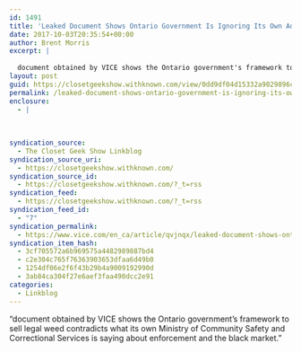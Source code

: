 ```yaml
---
id: 1491
title: 'Leaked Document Shows Ontario Government Is Ignoring Its Own Advice On Weed  &#8211; VICE'
date: 2017-10-03T20:35:54+00:00
author: Brent Morris
excerpt: |
  
  document obtained by VICE shows the Ontario government's framework to sell legal weed contradicts what its own Ministry of Community Safety and Correctional Services is saying about enforcement and the black market.
layout: post
guid: https://closetgeekshow.withknown.com/view/0dd9df04d15332a9029896c23bce5c63
permalink: /leaked-document-shows-ontario-government-is-ignoring-its-own-advice-on-weed-vice/
enclosure:
  - |
    
    
    
syndication_source:
  - The Closet Geek Show Linkblog
syndication_source_uri:
  - https://closetgeekshow.withknown.com/
syndication_source_id:
  - https://closetgeekshow.withknown.com/?_t=rss
syndication_feed:
  - https://closetgeekshow.withknown.com/?_t=rss
syndication_feed_id:
  - "7"
syndication_permalink:
  - https://www.vice.com/en_ca/article/qvjnqx/leaked-document-shows-ontario-government-is-ignoring-its-own-advice-on-weed
syndication_item_hash:
  - 3cf705572a6b969575a4482989887bd4
  - c2e304c765f76363903653dfaa6d49b0
  - 1254df06e2f6f43b29b4a9009192990d
  - 3ab84ca304f27e6aef3faa490dcc2e91
categories:
  - Linkblog
---
```

<div class="known-bookmark">
  <div class="e-content">
    <p>
      &#8220;document obtained by VICE shows the Ontario government&#8217;s framework to sell legal weed contradicts what its own Ministry of Community Safety and Correctional Services is saying about enforcement and the black market.&#8221;
    </p>
  </div>
</div>